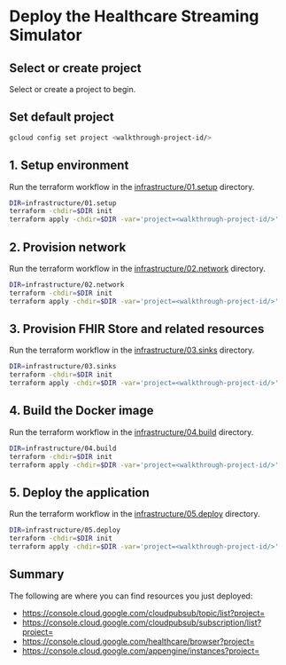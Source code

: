 <!--
Copyright 2022 Google LLC

Licensed under the Apache License, Version 2.0 (the "License");
you may not use this file except in compliance with the License.
You may obtain a copy of the License at

    https://www.apache.org/licenses/LICENSE-2.0

Unless required by applicable law or agreed to in writing, software
distributed under the License is distributed on an "AS IS" BASIS,
WITHOUT WARRANTIES OR CONDITIONS OF ANY KIND, either express or implied.
See the License for the specific language governing permissions and
limitations under the License.
-->

# Deploy the Healthcare Streaming Simulator

## Select or create project

Select or create a project to begin.

<walkthrough-project-setup></walkthrough-project-setup>

## Set default project

```sh
gcloud config set project <walkthrough-project-id/>
```

## 1. Setup environment

Run the terraform workflow in
the [infrastructure/01.setup](infrastructure/01.setup) directory.

```sh
DIR=infrastructure/01.setup
terraform -chdir=$DIR init
terraform apply -chdir=$DIR -var='project=<walkthrough-project-id/>'
```

## 2. Provision network

Run the terraform workflow in
the [infrastructure/02.network](infrastructure/02.network) directory.

```sh
DIR=infrastructure/02.network
terraform -chdir=$DIR init
terraform apply -chdir=$DIR -var='project=<walkthrough-project-id/>'
```

## 3. Provision FHIR Store and related resources

Run the terraform workflow in
the [infrastructure/03.sinks](infrastructure/03.sinks) directory.

```sh
DIR=infrastructure/03.sinks
terraform -chdir=$DIR init
terraform apply -chdir=$DIR -var='project=<walkthrough-project-id/>'
```

## 4. Build the Docker image

Run the terraform workflow in
the [infrastructure/04.build](infrastructure/04.build) directory.

```sh
DIR=infrastructure/04.build
terraform -chdir=$DIR init
terraform apply -chdir=$DIR -var='project=<walkthrough-project-id/>'
```

## 5. Deploy the application

Run the terraform workflow in
the [infrastructure/05.deploy](infrastructure/05.deploy) directory.

```sh
DIR=infrastructure/05.deploy
terraform -chdir=$DIR init
terraform apply -chdir=$DIR -var='project=<walkthrough-project-id/>'
```

## Summary

The following are where you can find resources you just deployed:

- https://console.cloud.google.com/cloudpubsub/topic/list?project=<walkthrough-project-id/>
- https://console.cloud.google.com/cloudpubsub/subscription/list?project=<walkthrough-project-id/>
- https://console.cloud.google.com/healthcare/browser?project=<walkthrough-project-id/>
- https://console.cloud.google.com/appengine/instances?project=<walkthrough-project-id/>